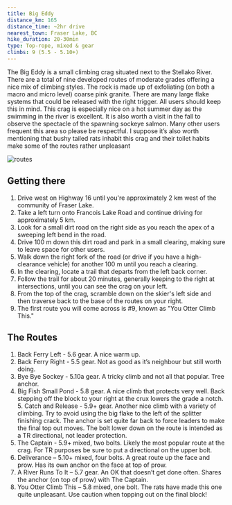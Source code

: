 ```yaml
---
title: Big Eddy
distance_km: 165
distance_time: ~2hr drive
nearest_town: Fraser Lake, BC
hike_duration: 20-30min
type: Top-rope, mixed & gear
climbs: 9 (5.5 - 5.10+)
---
```

The Big Eddy is a small climbing crag situated next to the Stellako River. There are a total of nine developed routes of moderate grades offering a nice mix of climbing styles. The rock is made up of exfoliating (on both a macro and micro level) coarse pink granite. There are many large flake systems that could be released with the right trigger. All users should keep this in mind. This crag is especially nice on a hot summer day as the swimming in the river is excellent. It is also worth a visit in the fall to observe the spectacle of the spawning sockeye salmon. Many other users frequent this area so please be respectful. I suppose it’s also worth mentioning that bushy tailed rats inhabit this crag and their toilet habits make some of the routes rather unpleasant

![routes](/uploads/_big-eddy-1-9.jpg)

## Getting there

1. Drive west on Highway 16 until you're approximately 2 km west of the community of Fraser Lake.
2. Take a left turn onto Francois Lake Road and continue driving for approximately 5 km.
3. Look for a small dirt road on the right side as you reach the apex of a sweeping left bend in the road.
4. Drive 100 m down this dirt road and park in a small clearing, making sure to leave space for other users.
5. Walk down the right fork of the road (or drive if you have a high-clearance vehicle) for another 100 m until you reach a clearing.
6. In the clearing, locate a trail that departs from the left back corner.
7. Follow the trail for about 20 minutes, generally keeping to the right at intersections, until you can see the crag on your left.
8. From the top of the crag, scramble down on the skier's left side and then traverse back to the base of the routes on your right.
9. The first route you will come across is #9, known as "You Otter Climb This."

## The Routes

1. Back Ferry Left - 5.6 gear. A nice warm up.
2. Back Ferry Right - 5.5 gear. Not as good as it’s neighbour but still worth doing.
3. Bye Bye Sockey - 5.10a gear. A tricky climb and not all that popular. Tree anchor.
4. Big Fish Small Pond - 5.8 gear. A nice climb that protects very well. Back stepping off the block to your right at the crux lowers the grade a notch. 5. Catch and Release - 5.9+ gear. Another nice climb with a variety of climbing. Try to avoid using the big flake to the left of the splitter finishing crack. The anchor is set quite far back to force leaders to make the final top out moves. The bolt lower down on the route is intended as a TR directional, not leader protection.
5. The Captain - 5.9+ mixed, two bolts. Likely the most popular route at the crag. For TR purposes be sure to put a directional on the upper bolt.
6. Deliverance – 5.10+ mixed, four bolts. A great route up the face and prow. Has its own anchor on the face at top of prow.
7. A River Runs To It – 5.7 gear. An OK that doesn’t get done often. Shares the anchor (on top of prow) with The Captain.
8. You Otter Climb This – 5.8 mixed, one bolt. The rats have made this one quite unpleasant. Use caution when topping out on the final block!
